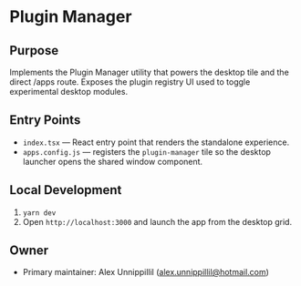 # Plugin Manager

## Purpose
Implements the Plugin Manager utility that powers the desktop tile and the direct /apps route. Exposes the plugin registry UI used to toggle experimental desktop modules.

## Entry Points
- `index.tsx` — React entry point that renders the standalone experience.
- `apps.config.js` — registers the `plugin-manager` tile so the desktop launcher opens the shared window component.

## Local Development
1. `yarn dev`
2. Open `http://localhost:3000` and launch the app from the desktop grid.

## Owner
- Primary maintainer: Alex Unnippillil (alex.unnippillil@hotmail.com)
